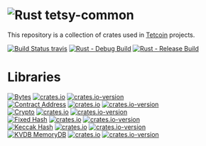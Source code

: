 # ![Rust](https://img.shields.io/badge/Rust-000000?style=for-the-badge&logo=rust&logoColor=white) tetsy-common
This repository is a collection of crates used in [Tetcoin](https://tetcoin.org/) projects.

[travis-image]: https://travis-ci.com/tetcoin/tetsy-common.svg?branch=master
[travis-url]: https://travis-ci.com/tetcoin/tetsy-common
[![Build Status travis][travis-image]][travis-url] [![Rust - Debug Build](https://github.com/tetcoin/tetsy-common/actions/workflows/rust-debug.yml/badge.svg)](https://github.com/tetcoin/tetsy-common/actions/workflows/rust-debug.yml) [![Rust - Release Build](https://github.com/tetcoin/tetsy-common/actions/workflows/rust-release.yml/badge.svg)](https://github.com/tetcoin/tetsy-common/actions/workflows/rust-release.yml)

# Libraries
[![Bytes](https://img.shields.io/badge/Bytes-gold.svg?style=for-the-badge)](tetsy-bytes) [![crates.io](https://img.shields.io/crates/v/tetsy-bytes.svg?style=for-the-badge)](https://crates.io/crates/tetsy-bytes) [![crates.io-version](https://img.shields.io/crates/dv/tetsy-bytes.svg?style=for-the-badge)](https://crates.io/crates/tetsy-bytes)  
[![Contract Address](https://img.shields.io/badge/Contract%20Address-gold.svg?style=for-the-badge)](tetsy-contract-address) [![crates.io](https://img.shields.io/crates/v/tetsy-contract-address.svg?style=for-the-badge)](https://crates.io/crates/tetsy-contract-address) [![crates.io-version](https://img.shields.io/crates/dv/tetsy-contract-address.svg?style=for-the-badge)](https://crates.io/crates/tetsy-contract-address)  
[![Crypto](https://img.shields.io/badge/Crypto-gold.svg?style=for-the-badge)](tetsy-crypto) [![crates.io](https://img.shields.io/crates/v/tetsy-crypto.svg?style=for-the-badge)](https://crates.io/crates/tetsy-crypto) [![crates.io-version](https://img.shields.io/crates/dv/tetsy-crypto.svg?style=for-the-badge)](https://crates.io/crates/tetsy-crypto)  
[![Fixed Hash](https://img.shields.io/badge/Fixed%20Hash-gold.svg?style=for-the-badge)](tetsy-fixed-hash) [![crates.io](https://img.shields.io/crates/v/tetsy-fixed-hash.svg?style=for-the-badge)](https://crates.io/crates/tetsy-fixed-hash) [![crates.io-version](https://img.shields.io/crates/dv/tetsy-fixed-hash.svg?style=for-the-badge)](https://crates.io/crates/tetsy-fixed-hash)  
[![Keccak Hash](https://img.shields.io/badge/Keccak%20Hash-gold.svg?style=for-the-badge)](tetsy-keccak-hash) [![crates.io](https://img.shields.io/crates/v/tetsy-keccak-hash.svg?style=for-the-badge)](https://crates.io/crates/tetsy-keccak-hash) [![crates.io-version](https://img.shields.io/crates/dv/tetsy-crypto.svg?style=for-the-badge)](https://crates.io/crates/tetsy-keccak-hash)  
[![KVDB MemoryDB](https://img.shields.io/badge/KVDB%20MemoryDB-gold.svg?style=for-the-badge)](tetsy-kvdb-memorydb) [![crates.io](https://img.shields.io/crates/v/tetsy-kvdb-memorydb.svg?style=for-the-badge)](https://crates.io/crates/tetsy-kvdb-memorydb) [![crates.io-version](https://img.shields.io/crates/dv/tetsy-kvdb-memorydb.svg?style=for-the-badge)](https://crates.io/crates/tetsy-kvdb-memorydb)  
